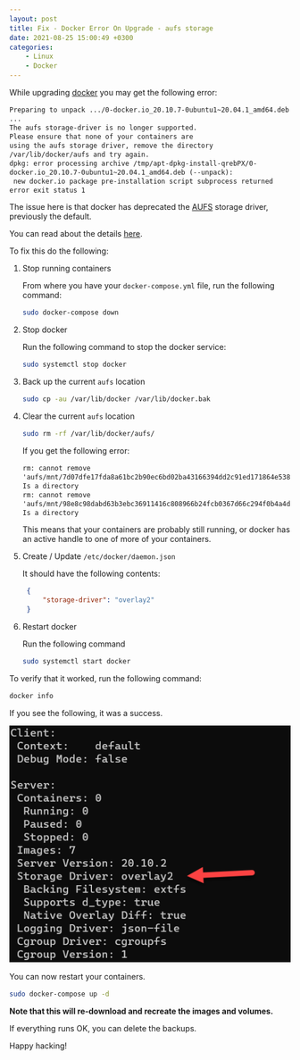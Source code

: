 ```yaml
---
layout: post
title: Fix - Docker Error On Upgrade - aufs storage
date: 2021-08-25 15:00:49 +0300
categories:
    - Linux
    - Docker
---
```

While upgrading [docker](https://www.docker.com/) you may get the following error:

```plaintext
Preparing to unpack .../0-docker.io_20.10.7-0ubuntu1~20.04.1_amd64.deb ...
The aufs storage-driver is no longer supported.
Please ensure that none of your containers are
using the aufs storage driver, remove the directory
/var/lib/docker/aufs and try again.
dpkg: error processing archive /tmp/apt-dpkg-install-qrebPX/0-docker.io_20.10.7-0ubuntu1~20.04.1_amd64.deb (--unpack):
 new docker.io package pre-installation script subprocess returned error exit status 1
```

The issue here is that docker has deprecated the [AUFS](https://docs.docker.com/storage/storagedriver/aufs-driver/) storage driver, previously the default.

You can read about the details [here](https://docs.docker.com/storage/storagedriver/overlayfs-driver/).

To fix this do the following:

1. Stop running containers

    From where you have your `docker-compose.yml` file, run the following command: 
    
    ```bash
    sudo docker-compose down
    ```
    
2. Stop docker
    
    Run the following command to stop the docker service:
    
    ```bash
    sudo systemctl stop docker
    ```

3. Back up the current `aufs` location

    ```bash
    sudo cp -au /var/lib/docker /var/lib/docker.bak
    ```
    
4. Clear the current `aufs` location

    ```bash
    sudo rm -rf /var/lib/docker/aufs/
    ```

    
    If you get the following error:
    
    ```plaintext
    rm: cannot remove 'aufs/mnt/7d07dfe17fda8a61bc2b90ec6bd02ba43166394dd2c91ed171864e5389ab8103': Is a directory
    rm: cannot remove 'aufs/mnt/98e8c98dabd63b3ebc36911416c808966b24fcb0367d66c294f0b4a4da273bed': Is a directory
    ```

    
    This means that your containers are probably still running, or docker has an active handle to one of more of your containers.
    
5. Create / Update `/etc/docker/daemon.json`

    It should have the following contents:
    
   ```json
    {
        "storage-driver": "overlay2"
    }
    ```
6. Restart docker

    Run the following command
    
    ```bash
    sudo systemctl start docker
    ```

To verify that it worked, run the following command:

```bash
docker info
```

If you see the following, it was a success.

![](../images/2021/08/DockerInfo.png)

You can now restart your containers.

```bash
sudo docker-compose up -d
```

**Note that this will re-download and recreate the images and volumes.**

If everything runs OK, you can delete the backups.

Happy hacking!